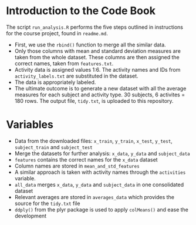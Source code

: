 # Introduction to the Code Book

The script `run_analysis.R` performs the five steps outlined in instructions for the course project, found in `readme.md`.

* First, we use the `rbind()` function to merge all the similar data. 
* Only those columns with mean and standard deviation measures are taken from the whole dataset. These columns are then assigned the correct names, taken from `features.txt`.
* Activity data is assigned values 1:6. The activity names and IDs from `activity_labels.txt` are substituted in the dataset.
* The data is appropriately labeled.
* The ultimate outcome is to generate a new dataset with all the average measures for each subject and activity type. 30 subjects, 6 activites = 180 rows. The output file, `tidy.txt`, is uploaded to this repository.

# Variables

* Data from the downloaded files: `x_train`, `y_train`, `x_test`, `y_test`, `subject_train` and `subject_test` 
* Merge the datasets for further analysis: `x_data`, `y_data` and `subject_data` 
* `features` contains the correct names for the `x_data` dataset
* Column names are stored in `mean_and_std_features`
* A similar approach is taken with activity names through the `activities` variable.
* `all_data` merges `x_data`, `y_data` and `subject_data` in one consolidated dataset
* Relevant averages are stored in `averages_data` which provides the source for the `tidy.txt` file
* `ddply()` from the plyr package is used to apply `colMeans()` and ease the development
